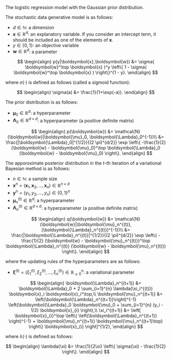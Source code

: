 <!-- Document Author
Yuji Iikubo <yuji-iikubo.8@fuji.waseda.jp>
-->

The logistic regression model with the Gaussian prior distribution.

The stochastic data generative model is as follows:

* $d \in \mathbb N$: a dimension
* $\boldsymbol{x} \in \mathbb{R}^d$: an explanatory variable. If you consider an intercept term, it should be included as one of the elements of $\boldsymbol{x}$.
* $y\in\{ 0, 1\}$: an objective variable
* $\boldsymbol{w}\in\mathbb{R}^{d}$: a parameter

$$
\begin{align}
    p(y|\boldsymbol{x},\boldsymbol{w}) &= \sigma( \boldsymbol{w}^\top \boldsymbol{x} )^y \left\{ 1 - \sigma( \boldsymbol{w}^\top \boldsymbol{x} ) \right\}^{1 - y}.
\end{align}
$$

where $\sigma(\cdot)$ is defined as follows (called a sigmoid function):

$$
\begin{align}
    \sigma(a) &= \frac{1}{1+\exp(-a)}.
\end{align}
$$

The prior distribution is as follows:

* $\boldsymbol{\mu}_0 \in \mathbb{R}^d$: a hyperparameter
* $\boldsymbol{\Lambda}_0 \in \mathbb{R}^{d\times d}$: a hyperparameter (a positive definite matrix)

$$
\begin{align}
    p(\boldsymbol{w}) &= \mathcal{N}(\boldsymbol{w}|\boldsymbol{\mu}_0, \boldsymbol{\Lambda}_0^{-1})\\
    &= \frac{|\boldsymbol{\Lambda}_0|^{1/2}}{(2 \pi)^{d/2}} \exp \left\{ -\frac{1}{2} (\boldsymbol{w} - \boldsymbol{\mu}_0)^\top \boldsymbol{\Lambda}_0 (\boldsymbol{w} - \boldsymbol{\mu}_0) \right\}.
\end{align}
$$

The apporoximate posterior distribution in the $t$-th iteration of a variational Bayesian method is as follows:

* $n \in \mathbb N$: a sample size
* $\boldsymbol{x}^n = (\boldsymbol{x}_1, \boldsymbol{x}_2, \dots , \boldsymbol{x}_n) \in \mathbb{R}^{n \times d}$
* $\boldsymbol{y}^n = (y_1, y_2, \dots , y_n) \in \{0,1\}^n$
* $\boldsymbol{\mu}_n^{(t)}\in \mathbb{R}^d$: a hyperparameter
* $\boldsymbol{\Lambda}_n^{(t)} \in \mathbb{R}^{d\times d}$: a hyperparameter (a positive definite matrix)

$$
\begin{align}
    q(\boldsymbol{w}) &= \mathcal{N}(\boldsymbol{w}|\boldsymbol{\mu}_n^{(t)}, (\boldsymbol{\Lambda}_n^{(t)})^{-1})\\
    &= \frac{|\boldsymbol{\Lambda}_n^{(t)}|^{1/2}}{(2 \pi)^{d/2}} \exp \left\{ -\frac{1}{2} (\boldsymbol{w} - \boldsymbol{\mu}_n^{(t)})^\top \boldsymbol{\Lambda}_n^{(t)} (\boldsymbol{w} - \boldsymbol{\mu}_n^{(t)}) \right\}.
\end{align}
$$

where the updating rules of the hyperparameters are as follows:

* $\boldsymbol{\xi}^{(t)} = (\xi_{1}^{(t)}, \xi_{2}^{(t)}, \dots, \xi_{n}^{(t)}) \in \mathbb{R}_{\geq 0}^n$: a variational parameter

$$
\begin{align}
    \boldsymbol{\Lambda}_n^{(t+1)} &= \boldsymbol{\Lambda}_0 + 2 \sum_{i=1}^{n} \lambda(\xi_i^{(t)}) \boldsymbol{x}_i \boldsymbol{x}_i^\top,\\
    \boldsymbol{\mu}_n^{(t+1)} &= \left(\boldsymbol{\Lambda}_n^{(t+1)}\right)^{-1} \left(\boldsymbol{\Lambda}_0 \boldsymbol{\mu}_0 + \sum_{i=1}^{n} (y_i - 1/2) \boldsymbol{x}_{i} \right),\\
    \xi_i^{(t+1)} &= \left[ \boldsymbol{x}_{i}^\top \left\{ \left(\boldsymbol{\Lambda}_n^{(t+1)} \right)^{-1} + \boldsymbol{\mu}_n^{(t+1)} \boldsymbol{\mu}_n^{(t+1)\top} \right\} \boldsymbol{x}_{i} \right]^{1/2}, 
\end{align}
$$

where $\lambda(\cdot)$ is defined as follows:

$$
\begin{align}
    \lambda(\xi) &= \frac{1}{2\xi} \left\{ \sigma(\xi) - \frac{1}{2} \right\}.
\end{align}
$$
